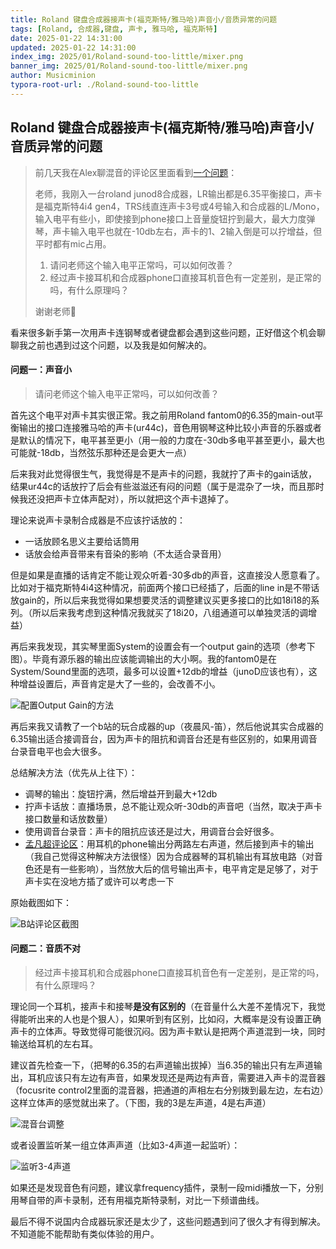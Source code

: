 ```yaml
---
title: Roland 键盘合成器接声卡(福克斯特/雅马哈)声音小/音质异常的问题
tags: [Roland, 合成器,键盘, 声卡, 雅马哈, 福克斯特]
date: 2025-01-22 14:31:00
updated: 2025-01-22 14:31:00
index_img: 2025/01/Roland-sound-too-little/mixer.png
banner_img: 2025/01/Roland-sound-too-little/mixer.png
author: Musicminion
typora-root-url: ./Roland-sound-too-little
---
```



## Roland 键盘合成器接声卡(福克斯特/雅马哈)声音小/音质异常的问题

> 前几天我在Alex聊混音的评论区里面看到[一个问题](https://member.bilibili.com/mall/upower-manage/qa/detail?qa_id=21188)：
>
> 老师，我刚入一台roland junod8合成器，LR输出都是6.35平衡接口，声卡是福克斯特4i4 gen4，TRS线直连声卡3号或4号输入和合成器的L/Mono，输入电平有些小，即使接到phone接口上音量旋钮拧到最大，最大力度弹琴，声卡输入电平也就在-10db左右，声卡的1、2输入倒是可以拧增益，但平时都有mic占用。 
>
> 1. 请问老师这个输入电平正常吗，可以如何改善？ 
>2. 经过声卡接耳机和合成器phone口直接耳机音色有一定差别，是正常的吗，有什么原理吗？ 
> 
>谢谢老师🙏

看来很多新手第一次用声卡连钢琴或者键盘都会遇到这些问题，正好借这个机会聊聊我之前也遇到过这个问题，以及我是如何解决的。

#### 问题一：声音小

> 请问老师这个输入电平正常吗，可以如何改善？ 

首先这个电平对声卡其实很正常。我之前用Roland fantom0的6.35的main-out平衡输出的接口连接雅马哈的声卡(ur44c)，音色用钢琴这种比较小声音的乐器或者是默认的情况下，电平甚至更小（用一般的力度在-30db多电平甚至更小，最大也可能就-18db，当然弦乐那种还是会更大一点）

后来我对此觉得很生气，我觉得是不是声卡的问题，我就拧了声卡的gain话放，结果ur44c的话放拧了后会有些滋滋还有闷的问题（属于是混杂了一块，而且那时候我还没把声卡立体声配对），所以就把这个声卡退掉了。

理论来说声卡录制合成器是不应该拧话放的：

- 一话放顾名思义主要给话筒用
- 话放会给声音带来有音染的影响（不太适合录音用）

但是如果是直播的话肯定不能让观众听着-30多db的声音，这直接没人愿意看了。比如对于福克斯特4i4这种情况，前面两个接口已经插了，后面的line in是不带话放gain的，所以后来我觉得如果想要灵活的调整建议买更多接口的比如18i18的系列。（所以后来我考虑到这种情况我就买了18i20，八组通道可以单独灵活的调增益）

再后来我发现，其实琴里面System的设置会有一个output gain的选项（参考下图）。毕竟有源乐器的输出应该能调输出的大小啊。我的fantom0是在System/Sound里面的选项，最多可以设置+12db的增益（junoD应该也有），这种增益设置后，声音肯定是大了一些的，会改善不小。

![配置Output Gain的方法](./gain-12db.jpg)

再后来我又请教了一个b站的玩合成器的up（夜晨风-笛），然后他说其实合成器的6.35输出适合接调音台，因为声卡的阻抗和调音台还是有些区别的，如果用调音台录音电平也会大很多。

总结解决方法（优先从上往下）：

- 调琴的输出：旋钮拧满，然后增益开到最大+12db
- 拧声卡话放：直播场景，总不能让观众听-30db的声音吧（当然，取决于声卡接口数量和话放数量）
- 使用调音台录音：声卡的阻抗应该还是过大，用调音台会好很多。
- [孟凡超评论区](https://www.bilibili.com/video/BV1T6CwYiE5p/)：用耳机的phone输出分两路左右声道，然后接到声卡的输出（我自己觉得这种解决方法很怪）因为合成器琴的耳机输出有耳放电路（对音色还是有一些影响），当然放大后的信号输出声卡，电平肯定是足够了，对于声卡实在没地方插了或许可以考虑一下

原始截图如下：

![B站评论区截图](./comments.png)


#### 问题二：音质不对

> 经过声卡接耳机和合成器phone口直接耳机音色有一定差别，是正常的吗，有什么原理吗？

理论同一个耳机，接声卡和接琴**是没有区别的**（在音量什么大差不差情况下，我觉得能听出来的人也是个狠人），如果听到有区别，比如闷，大概率是没有设置正确声卡的立体声。导致觉得可能很沉闷。因为声卡默认是把两个声道混到一块，同时输送给耳机的左右耳。

建议首先检查一下，（把琴的6.35的右声道输出拔掉）当6.35的输出只有左声道输出，耳机应该只有左边有声音，如果发现还是两边有声音，需要进入声卡的混音器（focusrite control2里面的混音器，把通道的声相左右分别拨到最左边，左右边）这样立体声的感觉就出来了。（下图，我的3是左声道，4是右声道）

![混音台调整](./mixer.png)

或者设置监听某一组立体声声道（比如3-4声道一起监听）：

![监听3-4声道](./listen-3-4.png)

如果还是发现音色有问题，建议拿frequency插件，录制一段midi播放一下，分别用琴自带的声卡录制，还有用福克斯特录制，对比一下频谱曲线。

最后不得不说国内合成器玩家还是太少了，这些问题遇到问了很久才有得到解决。不知道能不能帮助有类似体验的用户。

